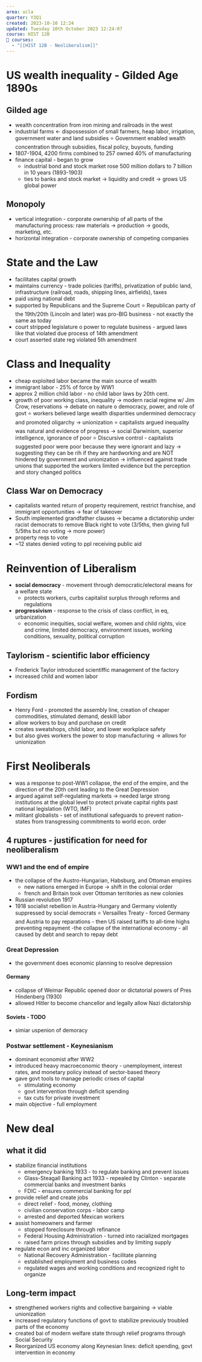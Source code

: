 ```yaml
---
area: ucla
quarter: Y3Q1
created: 2023-10-10 12:24
updated: Tuesday 10th October 2023 12:24:07
course: HIST 12B
📕 courses:
  - "[[HIST 12B - Neoliberalism]]"
---
```

# US wealth inequality - Gilded Age 1890s
## Gilded age
- wealth concentration from iron mining and railroads in the west
- industrial farms <- dispossession of small farmers, heap labor, irrigation, government water and land subsidies
  ⭐️ Government enabled wealth concentration through subsidies, fiscal policy, buyouts, funding
- 1807-1904, 4200 firms combined to 257 owned 40% of manufacturing
- finance capital - began to grow
	- industrial bond and stock market rose 500 million dollars to 7 billion in 10 years (1893-1903)
	- ties to banks and stock market -> liquidity and credit -> grows US global power
## Monopoly
- vertical integration - corporate ownership of all parts of the manufacturing process: raw materials -> production -> goods, marketing, etc.
- horizontal integration - corporate ownership of competing companies

# State and the Law
- facilitates capital growth
- maintains currency - trade policies (tariffs), privatization of public land, infrastructure (railroad, roads, shipping lines, airfields), taxes
- paid using national debt
- supported by Republicans and the Supreme Court
  ⭐️ Republican party of the 19th/20th (Lincoln and later) was pro-BIG business - not exactly the same as today
- court stripped legislature o power to regulate business - argued laws like that violated due process of 14th amendment
- court asserted state reg violated 5th amendment

# Class and Inequality
- cheap exploited labor became the main source of wealth
- immigrant labor - 25% of force by WW1
- approx 2 million child labor - no child labor laws by 20th cent.
- growth of poor working class, inequality -> modern racial regime w/ Jim Crow, reservations -> debate on nature o democracy, power, and role of govt
 ⭐️ workers believed large wealth disparities undermined democracy and promoted oligarchy -> unionization
 ⭐️ capitalists argued inequality was natural and evidence of progress -> social Darwinism, superior intelligence, ignorance of poor
 ⭐️ Discursive control - capitalists suggested poor were poor because they were ignorant and lazy -> suggesting they can be rih if they are hardworking and are NOT hindered by government and unionization -> influenced against trade unions that supported the workers
	limited evidence but the perception and story changed politics
## Class War on Democracy
- capitalists wanted return of property requirement, restrict franchise, and immigrant opportunities -> fear of takeover
- South implemented grandfather clauses -> became a dictatorship under racist democrats to remove Black right to vote (3/5ths, then giving full 5/5ths but no voting -> more power)
- property reqs to vote
- ~12 states denied voting to ppl receiving public aid

# Reinvention of Liberalism
- **social democracy** - movement through democratic/electoral means for a welfare state
	- protects workers, curbs capitalist surplus through reforms and regulations
- **progressivism** - response to the crisis of class conflict, in eq, urbanization
	- economic inequities, social welfare, women and child rights, vice and crime, limited democracy, environment issues, working conditions, sexuality, political corruption
## Taylorism - scientific labor efficiency
- Frederick Taylor introduced scientiffic management of the factory
- increased child and women labor
## Fordism
- Henry Ford - promoted the assembly line, creation of cheaper commodities, stimulated demand, deskill labor
- allow workers to buy and purchase on credit
- creates sweatshops, child labor, and lower workplace safety
- but also gives workers the power to stop manufacturing -> allows for unionization
# First Neoliberals
- was a response to post-WW1 collapse, the end of the empire, and the direction of the 20th cent leading to the Great Depression
- argued against self-regulating markets -> needed large strong institutions at the global level to protect private capital rights past national legislation (WTO, IMF)
- militant globalists - set of institutional safeguards to prevent nation-states from transgressing commitments to world econ. order
## 4 ruptures - justification for need for neoliberalism
### WW1 and the end of empire
- the collapse of the Austro-Hungarian, Habsburg, and Ottoman empires
	- new nations emerged in Europe -> shift in the colonial order
	- french and Britain took over Ottoman territories as new colonies
- Russian revolution 1917
- 1918 socialist rebellion in Austria-Hungary and Germany violently suppressed by social democrats
 ⭐️ Versailles Treaty - forced Germany and Austria to pay reparations - then US raised tariffs to all-time highs preventing repayment -the  collapse of the international economy - all caused by debt and search to repay debt
### Great Depression
- the government does economic planning to resolve depression
#### Germany
- collapse of Weimar Republic opened door or dictatorial powers of Pres Hindenberg (1930)
- allowed Hitler to become chancellor and legally allow Nazi dictatorship
#### Soviets - TODO
- simiar uspenion of demoracy 
### Postwar settlement - Keynesianism
- dominant economist after WW2
- introduced heavy macroeconomic theory - unemployment, interest rates, and monetary policy instead of sector-based theory
- gave govt tools to manage periodic crises of capital
	- stimulating economy
	- govt intervention through deficit spending
	- tax cuts for private investment
- main objective - full employment
# New deal
## what it did
- stabilize financial institutions
	- emergency banking 1933 - to regulate banking and prevent issues
	- Glass-Steagall Banking act 1933 - repealed by Clinton - separate commercial banks and investment banks
	- FDIC - ensures commercial banking for ppl
- provide relief and create jobs
	- direct relief - food, money, clothing
	- civilian conservation corps - labor camp
	- arrested and deported Mexican workers
- assist homeowners and farmer
	- stopped foreclosure through refinance
	- Federal Housing Administration - turned into racialized mortgages
	- raised farm prices through subsidies and by limiting supply
- regulate econ and inc organized labor
	- National Recovery Administration - facilitate planning
	- established employment and business codes
	- regulated wages and working conditions and recognized right to organize
## Long-term impact
- strengthened workers rights and collective bargaining -> viable unionization
- increased regulatory functions of govt to stabilize previously troubled parts of the economy
- created bai of modern welfare state through relief programs through Social Security
- Reorganized US economy along Keynesian lines: deficit spending, govt intervention in economy